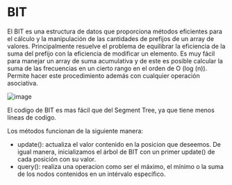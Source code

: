 # BIT
El BIT es una estructura de datos que proporciona métodos eficientes para el cálculo y la manipulación de las cantidades de prefijos de un array de valores.
Principalmente resuelve el problema de equilibrar la eficiencia de la suma del prefijo con la eficiencia de modificar un elemento. Es muy fácil para manejar un array de suma acumulativa y de este es posible calcular la suma de las frecuencias en un cierto rango en el orden de O (log (n)). Permite hacer este procedimiento además con cualquier operación asociativa.

![image](http://iq.opengenus.org/content/images/2019/07/i-1product.png)

El codigo de BIT es mas fácil que del Segment Tree, ya que tiene menos líneas de codigo.

Los métodos funcionan de la siguiente manera:
- update(): actualiza el valor contenido en la posicion que deseemos. De igual manera, inicializamos el árbol de BIT con un primer update() de cada posición con su valor.
- query(): realiza una operacion como ser el máximo, el mínimo o la suma de los nodos contenidos en un intérvalo específico.


